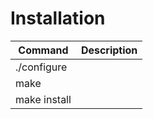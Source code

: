 # Installation

| Command                            | Description                       |
| ---------------------------------- | --------------------------------- |
| ./configure                        |                                   |
| make                               |                                   |
| make install                       |                                   |
